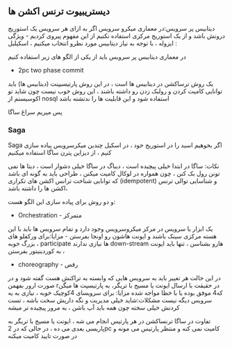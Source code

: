 ## دیستریبیوت ترنس اکشن ها

 دیتابیس پر سرویس:در معماری میکرو سرویس اگر به ازای هر سرویس یک استوریج درونش باشد و از یک استوریج مرکزی استفاده نکنیم از این مفهوم پیروی کردیم - ویژگی : ایزوله ، با توجه به نیاز دیتابیس مورد نظرو انتخاب میکنیم ، اسکیلبل

در معماری دیتابیس پر سرویس باید از یکی از الگو های زیر استفاده کنیم 

+ 2pc  two phase commit 

یک روش ترساکشن در دیتابیس ها است ، در این روش پارتیسیپنت (دیتابیس ها) باید توانایی کامیت کردن و رولبک زدن رو داشته باشند ، این روش خوب نیست چون شاید تو اکوسیستم از nosql استفاده شود و این قابلیت ها را ندتشته باشد 

پس میریم سراغ ساگا 
### Saga
Saga اگر بخوهیم اسید را در استوریج خود ، در اسکیل چندین میکرسرویس پیاده سازی کنیم ، از دیزاین پترن ساگا استفاده میکنیم

نکات:
ساگا در ابتدا خیلی پیچیده است ،  دیباگ در ساگا خیلی دشوار است ، دیتا ها نمی تونن رول بک کنن ، چون همواره در لوکال کامیت میکنن ، طراحی باید به گونه ای باشد که توانایی شناخت ترانس اکشن های تکراری (idempotent)  و شناسایی توالی ترنس اکشن ها را داشته باشد،

و دو روش برای پیاده سازی این الگو هست:
+ Orchestration - متمرکز
  
یک ابزار یا سرویس در مرکز میکروسرویس وجود دارد و تمام سرویس ها باید با این هسته مرکزی سینک باشند و ایونت هاشون رو اونجا بفرستن - 
مزایا:برای ورکفلو های بزرگ خوبه ، participate ها نیازی ندارند down-stream هارو بشناسن ، تنها باید ایونت به کوردینیتور بفرستن ، 

+ choreography - رقص
  
در این حالت هر تغییر باید به سرویس هایی که وابسته به تراکنش هست گفته شود و در صورت ارور بفهمن
rدر حقیقت با ارسال ایونت یا مسیج با تریگر، به پارتیسپت ها میگن که4 موفق بوده یا با خطا مواجه شده
مزایا: برای سرویسای 4کوچیک خوبه ، نیازی به یه سرویس دیگه نیست
مشکلات:شاید خیلی مدیریت و نگه داریش سخت باشه ، تست کردنش خیلی سخته چون همه باید آپ باشن ، به مرور پیچیده تر میشه

تفاوت
در ساگا ترنساکشن در هر پارتیس انجام می شه ، ایونت یا مسیج با تریگر به پاریسی بعدی می ده ، در حالی که در 2pc  کامیت نمی کنه و منتظر پارتیس می مونه و در صورت تایید کامیت میکنه
